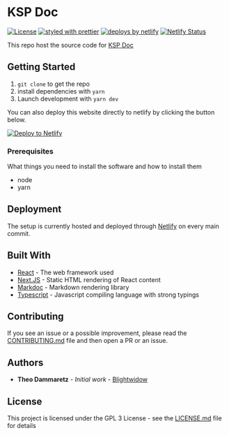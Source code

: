 # KSP Doc

[![License](https://img.shields.io/badge/license-GPL-green.svg)](https://opensource.org/licenses/GPL-3.0)
[![styled with prettier](https://img.shields.io/badge/styled_with-prettier-ff69b4.svg)](https://github.com/prettier/prettier)
[![deploys by netlify](https://img.shields.io/badge/deploys%20by-netlify-00c7b7.svg)](https://www.netlify.com)
[![Netlify Status](https://api.netlify.com/api/v1/badges/bc1b59ab-a029-4391-afbd-ed5977a4bb5c/deploy-status)](https://app.netlify.com/sites/dammaretz/deploys)

This repo host the source code for [KSP Doc](https://XXX)

## Getting Started

1. `git clone` to get the repo
2. install dependencies with `yarn`
3. Launch development with `yarn dev`

You can also deploy this website directly to netlify by clicking the button below.

[![Deploy to Netlify](https://www.netlify.com/img/deploy/button.svg)](https://app.netlify.com/start/deploy?repository=https://github.com/Blightwidow/ksp-doc)

### Prerequisites

What things you need to install the software and how to install them

- node
- yarn

## Deployment

The setup is currently hosted and deployed through [Netlify](https://www.netlify.com/) on every main
commit.

## Built With

* [React](https://reactjs.org/) - The web framework used
* [Next.JS](https://nextjs.org/) - Static HTML rendering of React content
* [Markdoc](https://markdoc.io/) - Markdown rendering library
* [Typescript](https://www.typescriptlang.org/) - Javascript compiling language with strong typings

## Contributing

If you see an issue or a possible improvement, please read the [CONTRIBUTING.md](CONTRIBUTING.md)
file and then open a PR or an issue.

## Authors

* **Theo Dammaretz** - *Initial work* - [Blightwidow](https://github.com/Bligthwidow)

## License

This project is licensed under the GPL 3 License - see the [LICENSE.md](LICENSE.md) file for details
